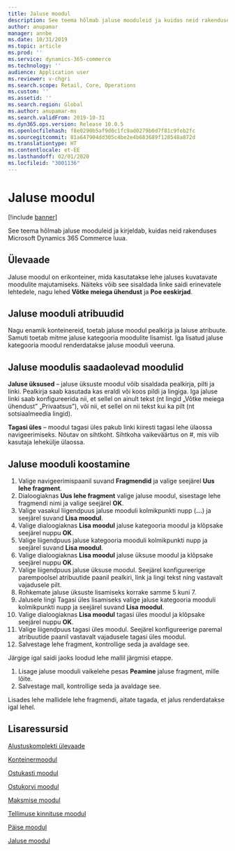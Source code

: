 ```yaml
---
title: Jaluse moodul
description: See teema hõlmab jaluse mooduleid ja kuidas neid rakenduses Dynamics 365 Commerce koostada.
author: anupamar
manager: annbe
ms.date: 10/31/2019
ms.topic: article
ms.prod: ''
ms.service: dynamics-365-commerce
ms.technology: ''
audience: Application user
ms.reviewer: v-chgri
ms.search.scope: Retail, Core, Operations
ms.custom: ''
ms.assetid: ''
ms.search.region: Global
ms.author: anupamar-ms
ms.search.validFrom: 2019-10-31
ms.dyn365.ops.version: Release 10.0.5
ms.openlocfilehash: f8e0290b5af9d0c1fc9ad0279b0d7f81c9feb2fc
ms.sourcegitcommit: 81a647904dd305c4be2e4b683689f128548a872d
ms.translationtype: HT
ms.contentlocale: et-EE
ms.lasthandoff: 02/01/2020
ms.locfileid: "3001136"
---
```

# <a name="footer-module"></a>Jaluse moodul  


[!include [banner](includes/banner.md)]

See teema hõlmab jaluse mooduleid ja kirjeldab, kuidas neid rakenduses Microsoft Dynamics 365 Commerce luua.

## <a name="overview"></a>Ülevaade

Jaluse moodul on erikonteiner, mida kasutatakse lehe jaluses kuvatavate moodulite majutamiseks. Näiteks võib see sisaldada linke saidi erinevatele lehtedele, nagu lehed **Võtke meiega ühendust** ja **Poe eeskirjad**.

## <a name="footer-module-properties"></a>Jaluse mooduli atribuudid 

Nagu enamik konteinereid, toetab jaluse moodul pealkirja ja laiuse atribuute. Samuti toetab mitme jaluse kategooria moodulite lisamist. Iga lisatud jaluse kategooria moodul renderdatakse jaluse mooduli veeruna.

## <a name="modules-available-in-a-footer-module"></a>Jaluse moodulis saadaolevad moodulid

**Jaluse üksused** – jaluse üksuste moodul võib sisaldada pealkirja, pilti ja linki. Pealkirja saab kasutada kas eraldi või koos pildi ja lingiga. Iga jaluse linki saab konfigureerida nii, et sellel on ainult tekst (nt lingid „Võtke meiega ühendust” „Privaatsus”), või nii, et sellel on nii tekst kui ka pilt (nt sotsiaalmeedia lingid).

**Tagasi üles** – moodul tagasi üles pakub linki kiiresti tagasi lehe ülaossa navigeerimiseks. Nõutav on sihtkoht. Sihtkoha vaikeväärtus on #, mis viib kasutaja lehekülje ülaossa.

## <a name="author-a-footer-module"></a>Jaluse mooduli koostamine

1. Valige navigeerimispaanil suvand **Fragmendid** ja valige seejärel **Uus lehe fragment**.
1. Dialoogiaknas **Uus lehe fragment** valige jaluse moodul, sisestage lehe fragmendi nimi ja valige seejärel **OK**.
1. Valige vasakul liigendpuus jaluse mooduli kolmikpunkti nupp (**…**) ja seejärel suvand **Lisa moodul**.
1. Valige dialoogiaknas **Lisa moodul** jaluse kategooria moodul ja klõpsake seejärel nuppu **OK**.
1. Valige liigendpuus jaluse kategooria mooduli kolmikpunkti nupp ja seejärel suvand **Lisa moodul**.
1. Valige dialoogiaknas **Lisa moodul** jaluse üksuse moodul ja klõpsake seejärel nuppu **OK**.
1. Valige liigendpuus jaluse üksuse moodul. Seejärel konfigureerige parempoolsel atribuutide paanil pealkiri, link ja lingi tekst ning vastavalt vajadusele pilt.
1. Rohkemate jaluse üksuste lisamiseks korrake samme 5 kuni 7.
1. Jalusele lingi Tagasi üles lisamiseks valige jaluse kategooria mooduli kolmikpunkti nupp ja seejärel suvand **Lisa moodul**.
1. Valige dialoogiaknas **Lisa moodul** tagasi üles moodul ja klõpsake seejärel nuppu **OK**.
1. Valige liigendpuus tagasi üles moodul. Seejärel konfigureerige paremal atribuutide paanil vastavalt vajadusele tagasi üles moodul.
1. Salvestage lehe fragment, kontrollige seda ja avaldage see.

Järgige igal saidi jaoks loodud lehe mallil järgmisi etappe.

1. Lisage jaluse mooduli vaikelehe pesas **Peamine** jaluse fragment, mille lõite.
1. Salvestage mall, kontrollige seda ja avaldage see.

Lisades lehe mallidele lehe fragmendi, aitate tagada, et jalus renderdatakse igal lehel.

## <a name="additional-resources"></a>Lisaressursid

[Alustuskomplekti ülevaade](starter-kit-overview.md)

[Konteinermoodul](add-container-module.md)

[Ostukasti moodul](add-buy-box.md)

[Ostukorvi moodul](add-cart-module.md)

[Maksmise moodul](add-checkout-module.md)

[Tellimuse kinnituse moodul](order-confirmation-module.md)

[Päise moodul](author-header-module.md)

[Jaluse moodul](author-footer-module.md)

